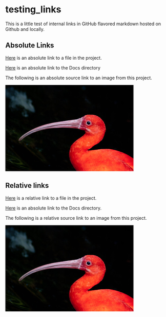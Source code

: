 # testing_links

This is a little test of internal links in GitHub flavored markdown hosted on Github and locally.

## Absolute Links

[Here](https://github.com/jcraitz/testing_links/blob/main/Docs/test.md) is an absolute link to a file in the project.

[Here](https://github.com/jcraitz/testing_links/tree/main/Docs) is an absolute link to the Docs directory

The following is an absolute source link to an image from this project.

<img src="https://github.com/jcraitz/testing_links/blob/main/Images/scarlet_ibis.jpg" data-canonical-  
src="https://github.com/jcraitz/testing_links/blob/main/Images/scarlet_ibis.jpg" width="400" height="268" />

## Relative links

[Here](Docs/test.md) is a relative link to a file in the project.

[Here](Docs) is an absolute link to the Docs directory.

The following is a relative source link to an image from this project.

<img src="Images/scarlet_ibis.jpg" data-canonical-  
src="Images/scarlet_ibis.jpg" width="400" height="268" />